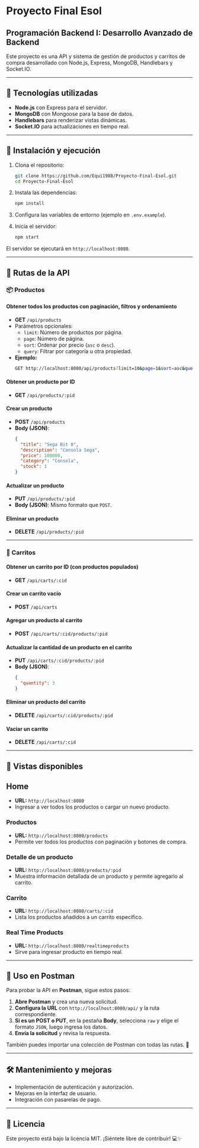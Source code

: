 # Proyecto Final Esol

## Programación Backend I: Desarrollo Avanzado de Backend

Este proyecto es una API y sistema de gestión de productos y carritos de compra desarrollado con Node.js, Express, MongoDB, Handlebars y Socket.IO.

---

## 📌 Tecnologías utilizadas

- **Node.js** con Express para el servidor.
- **MongoDB** con Mongoose para la base de datos.
- **Handlebars** para renderizar vistas dinámicas.
- **Socket.IO** para actualizaciones en tiempo real.

---

## 📂 Instalación y ejecución

1. Clona el repositorio:

   ```sh
   git clone https://github.com/Equi1988/Proyecto-Final-Esol.git
   cd Proyecto-Final-Esol
   ```

2. Instala las dependencias:

   ```sh
   npm install
   ```

3. Configura las variables de entorno (ejemplo en `.env.example`).

4. Inicia el servidor:

   ```sh
   npm start
   ```

El servidor se ejecutará en `http://localhost:8080`.

---

## 🔗 Rutas de la API

### 📦 Productos

#### Obtener todos los productos con paginación, filtros y ordenamiento
- **GET** `/api/products`
- Parámetros opcionales:
  - `limit`: Número de productos por página.
  - `page`: Número de página.
  - `sort`: Ordenar por precio (`asc` o `desc`).
  - `query`: Filtrar por categoría u otra propiedad.
- **Ejemplo:**
  ```sh
  GET http://localhost:8080/api/products?limit=10&page=1&sort=asc&query=ropa
  ```

#### Obtener un producto por ID
- **GET** `/api/products/:pid`

#### Crear un producto
- **POST** `/api/products`
- **Body (JSON)**:
  ```json
  {
    "title": "Sega Bit 8",
    "description": "Consola Sega",
    "price": 100000,
    "category": "Consola",
    "stock": 1
  }
  ```

#### Actualizar un producto
- **PUT** `/api/products/:pid`
- **Body (JSON)**: Mismo formato que `POST`.

#### Eliminar un producto
- **DELETE** `/api/products/:pid`

---

### 🛒 Carritos

#### Obtener un carrito por ID (con productos populados)
- **GET** `/api/carts/:cid`

#### Crear un carrito vacío
- **POST** `/api/carts`

#### Agregar un producto al carrito
- **POST** `/api/carts/:cid/products/:pid`

#### Actualizar la cantidad de un producto en el carrito
- **PUT** `/api/carts/:cid/products/:pid`
- **Body (JSON)**:
  ```json
  {
    "quantity": 3
  }
  ```

#### Eliminar un producto del carrito
- **DELETE** `/api/carts/:cid/products/:pid`

#### Vaciar un carrito
- **DELETE** `/api/carts/:cid`

---

## 🎨 Vistas disponibles

## Home
- **URL:** `http://localhost:8080`
- Ingresar a ver todos los productos o cargar un nuevo producto.

### Productos
- **URL:** `http://localhost:8080/products`
- Permite ver todos los productos con paginación y botones de compra.

### Detalle de un producto
- **URL:** `http://localhost:8080/products/:pid`
- Muestra información detallada de un producto y permite agregarlo al carrito.

### Carrito
- **URL:** `http://localhost:8080/carts/:cid`
- Lista los productos añadidos a un carrito específico.

### Real Time Products
- **URL:** `http://localhost:8080/realtimeproducts`
- Sirve para ingresar producto en tiempo real.

---

## 📩 Uso en Postman

Para probar la API en **Postman**, sigue estos pasos:

1. **Abre Postman** y crea una nueva solicitud.
2. **Configura la URL** con `http://localhost:8080/api/` y la ruta correspondiente.
3. **Si es un POST o PUT**, en la pestaña **Body**, selecciona `raw` y elige el formato `JSON`, luego ingresa los datos.
4. **Envía la solicitud** y revisa la respuesta.

También puedes importar una colección de Postman con todas las rutas. 🚀

---

## 🛠 Mantenimiento y mejoras

- Implementación de autenticación y autorización.
- Mejoras en la interfaz de usuario.
- Integración con pasarelas de pago.

---

## 📜 Licencia

Este proyecto está bajo la licencia MIT. ¡Siéntete libre de contribuir! 💻✨

 
